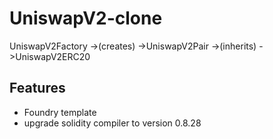 # UniswapV2-clone

UniswapV2Factory ->(creates) ->UniswapV2Pair ->(inherits) ->UniswapV2ERC20 

## Features
- Foundry template
- upgrade solidity compiler to version 0.8.28
